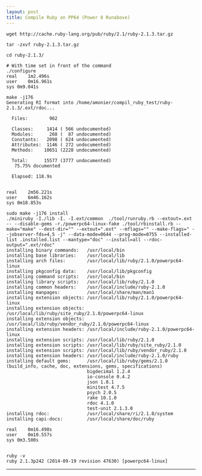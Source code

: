 ```yaml
---
layout: post
title: Compile Ruby on PP64 (Power 8 Runabove)
---
```


	wget http://cache.ruby-lang.org/pub/ruby/2.1/ruby-2.1.3.tar.gz

	tar -zxvf ruby-2.1.3.tar.gz

	cd ruby-2.1.3/

	# With time set in front of the command
	./configure
	real	1m2.496s
	user	0m16.961s
	sys	0m9.041s

	make -j176
	Generating RI format into /home/amonier/compil_ruby_test/ruby-2.1.3/.ext/rdoc...

	  Files:        962

	  Classes:     1414 ( 566 undocumented)
	  Modules:      268 (  87 undocumented)
	  Constants:   2098 ( 624 undocumented)
	  Attributes:  1146 ( 272 undocumented)
	  Methods:    10651 (2228 undocumented)
	
	  Total:      15577 (3777 undocumented)
	   75.75% documented

	  Elapsed: 118.9s


	real	2m56.221s
	user	6m46.162s
	sys	0m18.853s

	sudo make -j176 install
	./miniruby -I./lib -I. -I.ext/common  ./tool/runruby.rb --extout=.ext  -- --disable-gems -r./powerpc64-linux-fake ./tool/rbinstall.rb --make="make" --dest-dir="" --extout=".ext" --mflags="" --make-flags=" --jobserver-fds=4,5 -j" --data-mode=0644 --prog-mode=0755 --installed-list .installed.list --mantype="doc" --install=all --rdoc-output=".ext/rdoc"
	installing binary commands:   /usr/local/bin
	installing base libraries:    /usr/local/lib
	installing arch files:        /usr/local/lib/ruby/2.1.0/powerpc64-linux
	installing pkgconfig data:    /usr/local/lib/pkgconfig
	installing command scripts:   /usr/local/bin
	installing library scripts:   /usr/local/lib/ruby/2.1.0
	installing common headers:    /usr/local/include/ruby-2.1.0
	installing manpages:          /usr/local/share/man/man1
	installing extension objects: /usr/local/lib/ruby/2.1.0/powerpc64-linux
	installing extension objects: /usr/local/lib/ruby/site_ruby/2.1.0/powerpc64-linux
	installing extension objects: /usr/local/lib/ruby/vendor_ruby/2.1.0/powerpc64-linux
	installing extension headers: /usr/local/include/ruby-2.1.0/powerpc64-linux
	installing extension scripts: /usr/local/lib/ruby/2.1.0
	installing extension scripts: /usr/local/lib/ruby/site_ruby/2.1.0
	installing extension scripts: /usr/local/lib/ruby/vendor_ruby/2.1.0
	installing extension headers: /usr/local/include/ruby-2.1.0/ruby
	installing default gems:      /usr/local/lib/ruby/gems/2.1.0 (build_info, cache, doc, extensions, gems, specifications)
	                              bigdecimal 1.2.4
	                              io-console 0.4.2
	                              json 1.8.1
	                              minitest 4.7.5
	                              psych 2.0.5
	                              rake 10.1.0
	                              rdoc 4.1.0
	                              test-unit 2.1.3.0
	installing rdoc:              /usr/local/share/ri/2.1.0/system
	installing capi-docs:         /usr/local/share/doc/ruby

	real	0m16.498s
	user	0m10.557s
	sys	0m3.500s


	ruby -v
	ruby 2.1.3p242 (2014-09-19 revision 47630) [powerpc64-linux]



---
